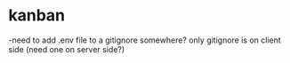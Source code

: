 # kanban

-need to add .env file to a gitignore somewhere? only gitignore is on client side (need one on server side?)